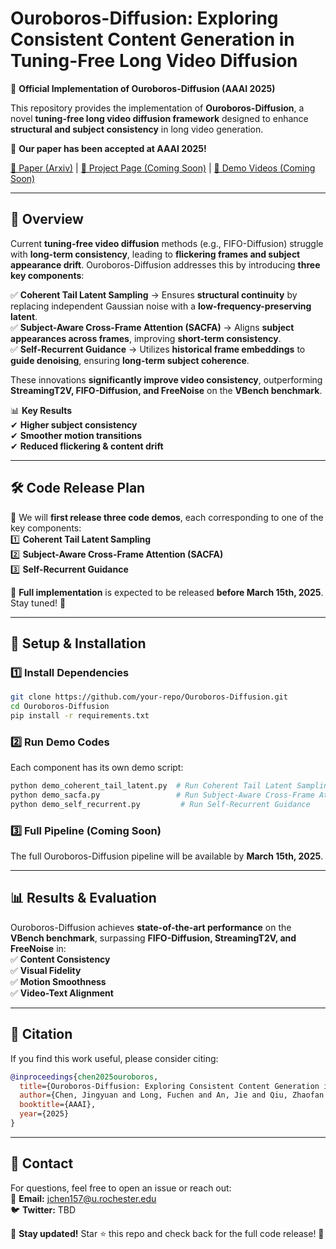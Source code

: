 # **Ouroboros-Diffusion: Exploring Consistent Content Generation in Tuning-Free Long Video Diffusion**  

🚀 **Official Implementation of Ouroboros-Diffusion (AAAI 2025)**  

This repository provides the implementation of **Ouroboros-Diffusion**, a novel **tuning-free long video diffusion framework** designed to enhance **structural and subject consistency** in long video generation.  

📄 **Our paper has been accepted at AAAI 2025!**  

[📜 Paper (Arxiv)](https://arxiv.org/abs/2501.09019) | [🔗 Project Page (Coming Soon)](TBD) | [🎥 Demo Videos (Coming Soon)](TBD)

---

## **📝 Overview**  
Current **tuning-free video diffusion** methods (e.g., FIFO-Diffusion) struggle with **long-term consistency**, leading to **flickering frames and subject appearance drift**. Ouroboros-Diffusion addresses this by introducing **three key components**:  

✅ **Coherent Tail Latent Sampling** → Ensures **structural continuity** by replacing independent Gaussian noise with a **low-frequency-preserving latent**.  
✅ **Subject-Aware Cross-Frame Attention (SACFA)** → Aligns **subject appearances across frames**, improving **short-term consistency**.  
✅ **Self-Recurrent Guidance** → Utilizes **historical frame embeddings** to **guide denoising**, ensuring **long-term subject coherence**.  

These innovations **significantly improve video consistency**, outperforming **StreamingT2V, FIFO-Diffusion, and FreeNoise** on the **VBench benchmark**.  

📊 **Key Results**  
✔ **Higher subject consistency**  
✔ **Smoother motion transitions**  
✔ **Reduced flickering & content drift**  

---

## **🛠️ Code Release Plan**  

🔹 We will **first release three code demos**, each corresponding to one of the key components:  
1️⃣ **Coherent Tail Latent Sampling**  
2️⃣ **Subject-Aware Cross-Frame Attention (SACFA)**  
3️⃣ **Self-Recurrent Guidance**  

📅 **Full implementation** is expected to be released **before March 15th, 2025**. Stay tuned! 🚀  

---

## **📌 Setup & Installation**  

### **1️⃣ Install Dependencies**  
```bash
git clone https://github.com/your-repo/Ouroboros-Diffusion.git
cd Ouroboros-Diffusion
pip install -r requirements.txt
```

### **2️⃣ Run Demo Codes**  
Each component has its own demo script:  
```bash
python demo_coherent_tail_latent.py  # Run Coherent Tail Latent Sampling
python demo_sacfa.py                 # Run Subject-Aware Cross-Frame Attention
python demo_self_recurrent.py         # Run Self-Recurrent Guidance
```

### **3️⃣ Full Pipeline (Coming Soon)**  
The full Ouroboros-Diffusion pipeline will be available by **March 15th, 2025**.

---

## **📊 Results & Evaluation**  

Ouroboros-Diffusion achieves **state-of-the-art performance** on the **VBench benchmark**, surpassing **FIFO-Diffusion, StreamingT2V, and FreeNoise** in:  
✅ **Content Consistency**  
✅ **Visual Fidelity**  
✅ **Motion Smoothness**  
✅ **Video-Text Alignment**  


---

## **📌 Citation**  

If you find this work useful, please consider citing:  

```bibtex
@inproceedings{chen2025ouroboros,
  title={Ouroboros-Diffusion: Exploring Consistent Content Generation in Tuning-Free Long Video Diffusion},
  author={Chen, Jingyuan and Long, Fuchen and An, Jie and Qiu, Zhaofan and Yao, Ting and Luo, Jiebo and Mei, Tao},
  booktitle={AAAI},
  year={2025}
}
```

---

## **📩 Contact**  

For questions, feel free to open an issue or reach out:  
📧 **Email:** jchen157@u.rochester.edu  
🐦 **Twitter:** TBD  

🔔 **Stay updated!** Star ⭐ this repo and check back for the full code release! 🚀
